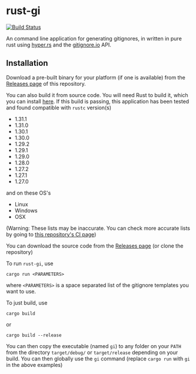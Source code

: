 # rust-gi

[![Build Status](https://travis-ci.com/Spaceface16518/rust-gi.svg?branch=master)](https://travis-ci.com/Spaceface16518/rust-gi)

An command line application for generating gitignores, in written in pure rust using [hyper.rs](https://hyper.rs/) and the  [gitignore.io](https://www.gitignore.io/) API.

## Installation

Download a pre-built binary for your platform (if one is available) from the [Releases page](https://github.com/Spaceface16518/rust-gi/releases) of this repository.

You can also build it from source code. You will need Rust to build it, which you can install [here](https://www.rust-lang.org/tools/install). If this build is passing, this application has been tested and found compatible with `rustc` version(s)

 - 1.31.1
 - 1.31.0
 - 1.30.1
 - 1.30.0
 - 1.29.2
 - 1.29.1
 - 1.29.0
 - 1.28.0
 - 1.27.2
 - 1.27.1
 - 1.27.0

and on these OS's

- Linux
- Windows
- OSX

(Warning: These lists may be inaccurate. You can check more accurate lists by going to [this repository's CI page](https://travis-ci.com/Spaceface16518/rust-gi))

You can download the source code from the [Releases page](https://github.com/Spaceface16518/rust-gi/releases) (or clone the repository)

To run `rust-gi`, use

```shell
cargo run <PARAMETERS>
```

where `<PARAMETERS>` is a space separated list of the gitignore templates you want to use.

To just build, use

```shell
cargo build
```

or

```shell
cargo build --release
```

You can then copy the executable (named `gi`) to any folder on your `PATH` from the directory `target/debug/` or `target/release` depending on your build. You can then globally use the `gi` command (replace `cargo run` with `gi` in the above examples)

